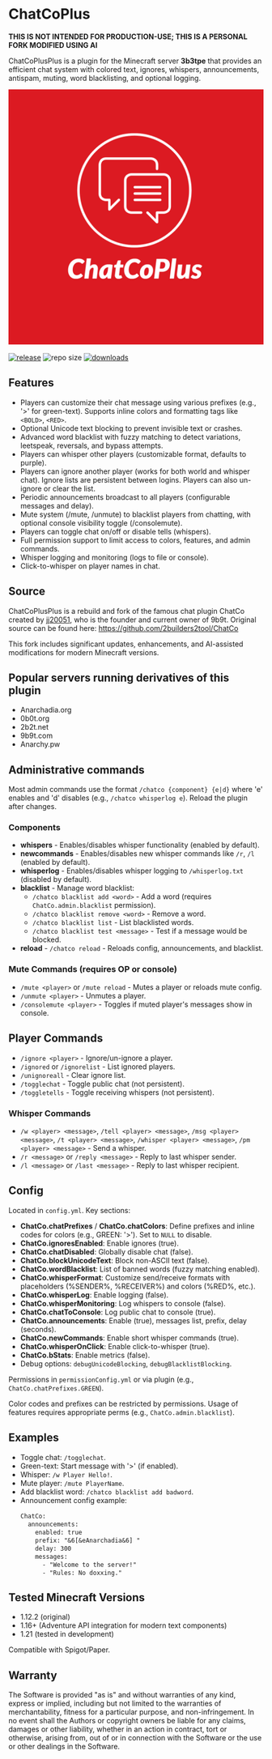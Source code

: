 # ChatCoPlus

**THIS IS NOT INTENDED FOR PRODUCTION-USE; THIS IS A PERSONAL FORK MODIFIED USING AI**

ChatCoPlusPlus is a plugin for the Minecraft server **3b3tpe** that provides an efficient chat system with colored text, ignores, whispers, announcements, antispam, muting, word blacklisting, and optional logging.

![logo](https://github.com/AnarchadiaMC/ChatCoPlus/blob/main/logo.jpg?raw=true)

[![release](https://github.com/AnarchadiaMC/ChatCoPlus/actions/workflows/release.yml/badge.svg)](https://github.com/AnarchadiaMC/ChatCoPlus/actions/workflows/release.yml)
![repo size](https://img.shields.io/github/languages/code-size/AnarchadiaMC/ChatCoPlus.svg?label=repo%20size)
[![downloads](https://img.shields.io/github/downloads/AnarchadiaMC/ChatCoPlus/total)](https://github.com/AnarchadiaMC/ChatCoPlus/releases)

## Features

- Players can customize their chat message using various prefixes (e.g., '>' for green-text). Supports inline colors and formatting tags like `<BOLD>`, `<RED>`.
- Optional Unicode text blocking to prevent invisible text or crashes.
- Advanced word blacklist with fuzzy matching to detect variations, leetspeak, reversals, and bypass attempts.
- Players can whisper other players (customizable format, defaults to purple).
- Players can ignore another player (works for both world and whisper chat). Ignore lists are persistent between logins. Players can also un-ignore or clear the list.
- Periodic announcements broadcast to all players (configurable messages and delay).
- Mute system (/mute, /unmute) to blacklist players from chatting, with optional console visibility toggle (/consolemute).
- Players can toggle chat on/off or disable tells (whispers).
- Full permission support to limit access to colors, features, and admin commands.
- Whisper logging and monitoring (logs to file or console).
- Click-to-whisper on player names in chat.

## Source

ChatCoPlusPlus is a rebuild and fork of the famous chat plugin ChatCo created by [jj20051](https://github.com/WiredTombstone), who is the founder and current owner of 9b9t. Original source can be found here: https://github.com/2builders2tool/ChatCo

This fork includes significant updates, enhancements, and AI-assisted modifications for modern Minecraft versions.

## Popular servers running derivatives of this plugin

- Anarchadia.org
- 0b0t.org
- 2b2t.net
- 9b9t.com
- Anarchy.pw

## Administrative commands

Most admin commands use the format `/chatco {component} {e|d}` where 'e' enables and 'd' disables (e.g., `/chatco whisperlog e`). Reload the plugin after changes.

### Components

- **whispers** - Enables/disables whisper functionality (enabled by default).
- **newcommands** - Enables/disables new whisper commands like `/r`, `/l` (enabled by default).
- **whisperlog** - Enables/disables whisper logging to `/whisperlog.txt` (disabled by default).
- **blacklist** - Manage word blacklist:
  - `/chatco blacklist add <word>` - Add a word (requires `ChatCo.admin.blacklist` permission).
  - `/chatco blacklist remove <word>` - Remove a word.
  - `/chatco blacklist list` - List blacklisted words.
  - `/chatco blacklist test <message>` - Test if a message would be blocked.
- **reload** - `/chatco reload` - Reloads config, announcements, and blacklist.

### Mute Commands (requires OP or console)

- `/mute <player>` or `/mute reload` - Mutes a player or reloads mute config.
- `/unmute <player>` - Unmutes a player.
- `/consolemute <player>` - Toggles if muted player's messages show in console.

## Player Commands

- `/ignore <player>` - Ignore/un-ignore a player.
- `/ignored` or `/ignorelist` - List ignored players.
- `/unignoreall` - Clear ignore list.
- `/togglechat` - Toggle public chat (not persistent).
- `/toggletells` - Toggle receiving whispers (not persistent).

### Whisper Commands

- `/w <player> <message>`, `/tell <player> <message>`, `/msg <player> <message>`, `/t <player> <message>`, `/whisper <player> <message>`, `/pm <player> <message>` - Send a whisper.
- `/r <message>` or `/reply <message>` - Reply to last whisper sender.
- `/l <message>` or `/last <message>` - Reply to last whisper recipient.

## Config

Located in `config.yml`. Key sections:

- **ChatCo.chatPrefixes** / **ChatCo.chatColors**: Define prefixes and inline codes for colors (e.g., GREEN: '>'). Set to `NULL` to disable.
- **ChatCo.ignoresEnabled**: Enable ignores (true).
- **ChatCo.chatDisabled**: Globally disable chat (false).
- **ChatCo.blockUnicodeText**: Block non-ASCII text (false).
- **ChatCo.wordBlacklist**: List of banned words (fuzzy matching enabled).
- **ChatCo.whisperFormat**: Customize send/receive formats with placeholders (%SENDER%, %RECEIVER%) and colors (%RED%, etc.).
- **ChatCo.whisperLog**: Enable logging (false).
- **ChatCo.whisperMonitoring**: Log whispers to console (false).
- **ChatCo.chatToConsole**: Log public chat to console (true).
- **ChatCo.announcements**: Enable (true), messages list, prefix, delay (seconds).
- **ChatCo.newCommands**: Enable short whisper commands (true).
- **ChatCo.whisperOnClick**: Enable click-to-whisper (true).
- **ChatCo.bStats**: Enable metrics (false).
- Debug options: `debugUnicodeBlocking`, `debugBlacklistBlocking`.

Permissions in `permissionConfig.yml` or via plugin (e.g., `ChatCo.chatPrefixes.GREEN`).

Color codes and prefixes can be restricted by permissions. Usage of features requires appropriate perms (e.g., `ChatCo.admin.blacklist`).

## Examples

- Toggle chat: `/togglechat`.
- Green-text: Start message with '>' (if enabled).
- Whisper: `/w Player Hello!`.
- Mute player: `/mute PlayerName`.
- Add blacklist word: `/chatco blacklist add badword`.
- Announcement config example:
  ```
  ChatCo:
    announcements:
      enabled: true
      prefix: "&6[&eAnarchadia&6] "
      delay: 300
      messages:
        - "Welcome to the server!"
        - "Rules: No doxxing."
  ```

## Tested Minecraft Versions

- 1.12.2 (original)
- 1.16+ (Adventure API integration for modern text components)
- 1.21 (tested in development)

Compatible with Spigot/Paper.

## Warranty

The Software is provided "as is" and without warranties of any kind, express or implied, including but not limited to the warranties of merchantability, fitness for a particular purpose, and non-infringement. In no event shall the Authors or copyright owners be liable for any claims, damages or other liability, whether in an action in contract, tort or otherwise, arising from, out of or in connection with the Software or the use or other dealings in the Software.
